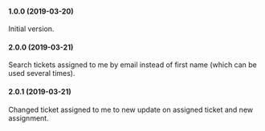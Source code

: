 #### 1.0.0 (2019-03-20)
Initial version.

#### 2.0.0 (2019-03-21)
Search tickets assigned to me by email instead of
first name (which can be used several times).

#### 2.0.1 (2019-03-21)
Changed ticket assigned to me to new update on
assigned ticket and new assignment.